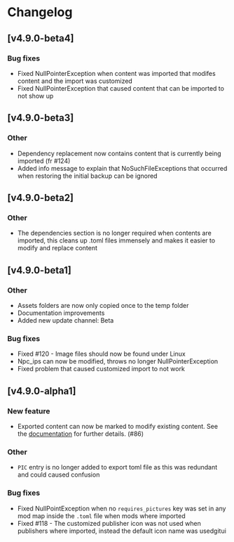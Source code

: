 # Changelog

## [v4.9.0-beta4]

### Bug fixes
- Fixed NullPointerException when content was imported that modifes content and the import was customized
- Fixed NullPointerException that caused content that can be imported to not show up

## [v4.9.0-beta3]

### Other
- Dependency replacement now contains content that is currently being imported (fr #124)
- Added info message to explain that NoSuchFileExceptions that occurred when restoring the initial backup can be ignored

## [v4.9.0-beta2]

### Other
- The dependencies section is no longer required when contents are imported, this cleans up .toml files immensely and makes it easier to modify and replace content

## [v4.9.0-beta1]

### Other
- Assets folders are now only copied once to the temp folder
- Documentation improvements
- Added new update channel: Beta

### Bug fixes
- Fixed #120 - Image files should now be found under Linux
- Npc_ips can now be modified, throws no longer NullPointerException
- Fixed problem that caused customized import to not work

## [v4.9.0-alpha1]

### New feature
- Exported content can now be marked to modify existing content. See the [documentation](documentation_for_mod_creators.md) for further details. (#86)

### Other
- `PIC` entry is no longer added to export toml file as this was redundant and could caused confusion

### Bug fixes
- Fixed NullPointException when no `requires_pictures` key was set in any mod map inside the `.toml` file when mods where imported
- Fixed #118 - The customized publisher icon was not used when publishers where imported, instead the default icon name was usedgitui
